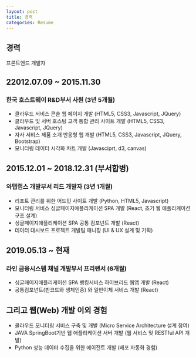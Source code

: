 ```yaml
---
layout: post
title: 경력
categories: Resume
---
```


## 경력

프론트엔드 개발자

## 22012.07.09 ~ 2015.11.30

### 한국 호스트웨이 R&D부서 사원 (3년 5개월)

- 클라우드 서비스 콘솔 웹 페이지 개발 (HTML5, CSS3, Javascript, JQuery)
- 클라우드 및 서버 호스팅 고객 통합 관리 사이트 개발 (HTML5, CSS3, Javascript, JQuery)
- 자사 서비스 제품 소개 반응형 웹 개발 (HTML5, CSS3, Javascript, JQuery, Bootstrap)
- 모니터링 데이터 시각화 차트 개발 (Javasciprt, d3, canvas)

## 2015.12.01 ~ 2018.12.31 (부서합병)

### 와탭랩스 개발부서 리드 개발자 (3년 1개월)

- 리포트 관리를 위한 어드민 사이트 개발 (Python, HTML5, Javascript)
- 모니터링 서비스 싱글페이지애플리케이션 SPA 개발 (React, 초기 웹 애플리케이션 구조 설계)
- 싱글페이지애플리케이션 SPA 공통 컴포넌트 개발 (React)
- 데이터 대시보드 프로젝트 개발팀 매니징 (UI & UX 설계 및 기획)

## 2019.05.13 ~ 현재

### 라인 금융시스템 채널 개발부서 프리랜서 (6개월)

- 싱글페이지애플리케이션 SPA 뱅킹서비스 하이브리드 웹앱 개발 (React)
- 공통컴포넌트(핀코드와 생체인증) 와 일반이체 서비스 개발 (React)

## 그리고 웹(Web) 개발 이외 경험

- 클라우드 모니터링 서비스 구축 및 개발 (Micro Service Architecture 설계 참여)
- JAVA SpringBoot기반 웹 애플리케이션 서버 개발 (웹 서비스 및 RESTful API 개발)
- Python 성능 데이터 수집을 위한 에이전트 개발 (배포 자동화 경험)
